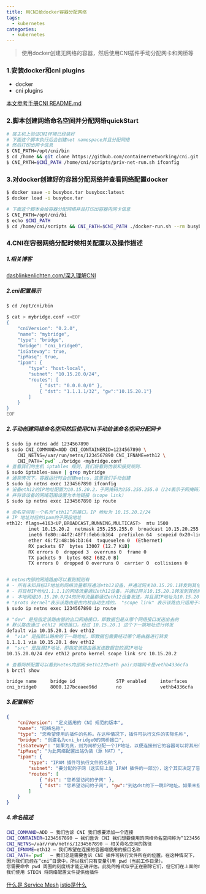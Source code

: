 ```yaml
---
title: 用CNI给docker容器分配网络
tags:
  - kubernetes
categories:
  - kubernetes
---
```


> 使用docker创建无网络的容器，然后使用CNI插件手动分配网卡和网桥等

### 1.安装docker和cni plugins

- docker
- cni plugins

[本文参考手册CNI README.md](https://github.com/containernetworking/cni/blob/main/README.md)

### 2.脚本创建网络命名空间并分配网络quickStart

``` bash
# 宿主机上验证CNI环境已经装好
# 下面这个脚本执行后会创建net namespace并且分配网络
# 然后打印出网卡信息
$ CNI_PATH=/opt/cni/bin
$ cd /home && git clone https://github.com/containernetworking/cni.git
$ CNI_PATH=$CNI_PATH /home/cni/scripts/priv-net-run.sh ifconfig
```

### 3.对docker创建好的容器分配网络并查看网络配置docker

``` bash
$ docker save -o busybox.tar busybox:latest
$ docker load -i busybox.tar
```

``` bash
# 下面这个脚本会给容器分配网络并且打印出容器内网卡信息
$ CNI_PATH=/opt/cni/bi
$ echo $CNI_PATH
$ cd /home/cni/scripts && CNI_PATH=$CNI_PATH ./docker-run.sh --rm busybox:latest ifconfig
```

### 4.CNI在容器网络分配时候相关配置以及操作描述

##### 1.相关博客

[dasblinkenlichten.com/深入理解CNI](http://www.dasblinkenlichten.com/understanding-cni-container-networking-interface/)

##### 2.cni配置展示

``` bash
$ cd /opt/cni/bin
```

``` bash
$ cat > mybridge.conf <<EOF
{
    "cniVersion": "0.2.0",
    "name": "mybridge",
    "type": "bridge",
    "bridge": "cni_bridge0",
    "isGateway": true,
    "ipMasq": true,
    "ipam": {
        "type": "host-local",
        "subnet": "10.15.20.0/24",
        "routes": [
            { "dst": "0.0.0.0/0" },
            { "dst": "1.1.1.1/32", "gw":"10.15.20.1"}
        ]
    }
}
EOF
```

##### 2.手动创建网络命名空间然后使用CNI手动给该命名空间分配网卡

``` bash
$ sudo ip netns add 1234567890
$ sudo CNI_COMMAND=ADD CNI_CONTAINERID=1234567890 \
    CNI_NETNS=/var/run/netns/1234567890 CNI_IFNAME=eth12 \
    CNI_PATH=`pwd` ./bridge <mybridge.conf
# 查看我们的主机 iptables 规则，我们将看到伪装和接受规则.
$ sudo iptables-save | grep mybridge
# 通常情况下，容器运行时会创建netns，这里我们手动创建
$ sudo ip netns exec 1234567890 ifconfig
# 设备eth12的IP地址配置为10.15.20.2，子网掩码为255.255.255.0（/24表示子网掩码）
# 并将该设备的网络范围设置为本地链接（scope link）
$ sudo ip netns exec 1234567890 ip route

# 命名空间有一个名为“eth12”的接口，IP 地址为 10.15.20.2/24
# IP 地址对应的ipam的子网段地址
eth12: flags=4163<UP,BROADCAST,RUNNING,MULTICAST>  mtu 1500
        inet 10.15.20.2  netmask 255.255.255.0  broadcast 10.15.20.255
        inet6 fe80::44f2:48ff:feb6:b364  prefixlen 64  scopeid 0x20<link>
        ether 46:f2:48:b6:b3:64  txqueuelen 0  (Ethernet)
        RX packets 67  bytes 13007 (12.7 KiB)
        RX errors 0  dropped 3  overruns 0  frame 0
        TX packets 9  bytes 682 (682.0 B)
        TX errors 0  dropped 0 overruns 0  carrier 0  collisions 0


# netns内部的网络路由可以看到规则有
# - 所有未知目标IP地址的网络流量都将通过eth12设备，并通过网关10.15.20.1转发到其他网络
# - 将目标IP地址1.1.1.1的网络流量通过eth12设备，并通过网关10.15.20.1转发到其他网络
# - 本地网络10.15.20.0/24的所有流量都通过eth12设备发送，并且源IP地址为10.15.20.2
# "proto kernel"表示该路由是由内核自动生成的。 "scope link" 表示该路由只适用于本地链路
$ sudo ip netns exec 1234567890 ip route

# "dev" 是指指定该路由器的出口网络接口，即数据包是从哪个网络接口发送出去的
# 默认路由通过 eth12 网络接口，经过 10.15.20.1 这个下一跳地址进行转发
default via 10.15.20.1 dev eth12                    
#  "via" 是指默认路由的下一跳地址，即数据包需要经过哪个路由器进行转发             
1.1.1.1 via 10.15.20.1 dev eth12                              
#  "src" 是指源IP地址，即指定该路由器发送数据包的源IP地址   
10.15.20.0/24 dev eth12 proto kernel scope link src 10.15.20.2

# 查看网桥配置可以看到netns内部网卡eth12的veth pair对端网卡是vethb4336cfa
$ brctl show

bridge name     bridge id               STP enabled     interfaces
cni_bridge0     8000.127bceaee96d       no              vethb4336cfa
```

##### 3.配置解析

``` json
{
    "cniVersion": "定义适用的 CNI 规范的版本",
    "name": "网络名称",
    "type": "您希望使用的插件的名称。在这种情况下，插件可执行文件的实际名称",
    "bridge": "创建名为cni_bridge0的网桥接口",
    "isGateway": "如果为真，则为网桥分配一个IP地址，以便连接到它的容器可以将其用作网关",
    "ipMasq": "为此网络配置出站伪装（源 NAT）",
    "ipam": {
        "type": "IPAM 插件可执行文件的名称",
        "subnet": "要分配的子网（这实际上是 IPAM 插件的一部分），这个其实决定了容器内的网址", 
        "routes": [
            { "dst": "您希望访问的子网" },
            { "dst": "您希望访问的子网", "gw":"到达dst的下一跳IP地址。如果未指定，则假定为子网的默认网关"}
        ]
    }
}
```

##### 4.命名描述

``` bash
CNI_COMMAND=ADD – 我们告诉 CNI 我们想要添加一个连接
CNI_CONTAINER=1234567890 – 我们告诉 CNI 我们想要使用的网络命名空间称为“1234567890”（更多内容见下文）
CNI_NETNS=/var/run/netns/1234567890 – 相关命名空间的路径
CNI_IFNAME=eth12 – 我们希望在连接的容器端使用的接口名称
CNI_PATH=`pwd`  – 我们总是需要告诉 CNI 插件可执行文件所在的位置。在这种情况下，
因为我们已经在“cni”目录中，所以我们只有变量引用 pwd（当前工作目录）。
您需要命令 pwd 周围的刻度线才能正确评估。此处的格式似乎正在删除它们，但它们在上面的命令中正确
我们使用 STDIN 将网络配置文件提供给插件
```

[什么是 Service Mesh](https://zhuanlan.zhihu.com/p/61901608)
[istio是什么](https://istio.io/latest/zh/docs/concepts/what-is-istio/)